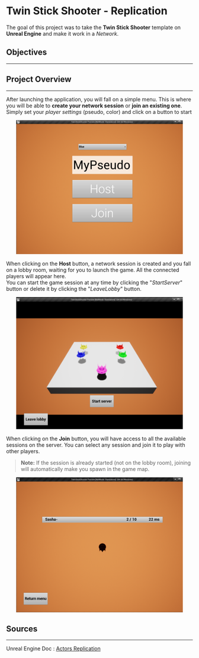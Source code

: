 # Twin Stick Shooter - Replication

The goal of this project was to take the **Twin Stick Shooter** template on **Unreal Engine** and make it work in a *Network*.


## Objectives
___


## Project Overview
___

After launching the application, you will fall on a simple menu. This is where you will be able to **create your network session** or **join an existing one**. Simply set your *player settings* (pseudo, color) and click on a button to start

<p align="center"><img src="Annexe/ReadMe/MainMenu.png"  width="450"> </p>

When clicking on the **Host** button, a network session is created and you fall on a lobby room, waiting for you to launch the game. All the connected players will appear here.\
You can start the game session at any time by clicking the "*StartServer*" button or delete it by clicking the "*LeaveLobby*" button.

<p align="center"><img src="Annexe/ReadMe/LobbyRoom.png"  width="450"> </p>

When clicking on the **Join** button, you will have access to all the available sessions on the server. You can select any session and join it to play with other players.

> **Note:** If the session is already started (not on the lobby room), joining will automatically make you spawn in the game map.

<p align="center"><img src="Annexe/ReadMe/LobbyList.png"  width="450"> </p>

## Sources
___

Unreal Engine Doc : [Actors Replication](https://docs.unrealengine.com/4.27/en-US/InteractiveExperiences/Networking/Actors/)